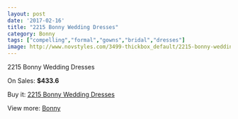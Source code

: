 ```yaml
---
layout: post
date: '2017-02-16'
title: "2215 Bonny Wedding Dresses"
category: Bonny
tags: ["compelling","formal","gowns","bridal","dresses"]
image: http://www.novstyles.com/3499-thickbox_default/2215-bonny-wedding-dresses.jpg
---
```

2215 Bonny Wedding Dresses

On Sales: **$433.6**
<a href="https://www.novstyles.com/en/bonny/2090-2215-bonny-wedding-dresses.html"><amp-img layout="responsive" width="600" height="600" src="//www.novstyles.com/3499-thickbox_default/2215-bonny-wedding-dresses.jpg" alt="2215 Bonny Wedding Dresses 0" /></a>

Buy it: [2215 Bonny Wedding Dresses](https://www.novstyles.com/en/bonny/2090-2215-bonny-wedding-dresses.html "2215 Bonny Wedding Dresses")

View more: [Bonny](https://www.novstyles.com/en/11-bonny "Bonny")